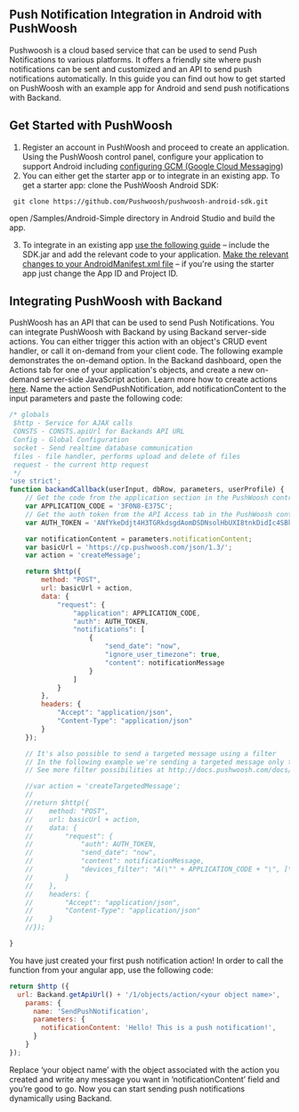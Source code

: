 ## Push Notification Integration in Android with PushWoosh
Pushwoosh is a cloud based service that can be used to send Push Notifications to various platforms. It offers a friendly site where push notifications can be sent and customized and an API to send push notifications automatically. In this guide you can find out how to get started on PushWoosh with an example app for Android and send push notifications with Backand.
## Get Started with PushWoosh

1. Register an account in PushWoosh and proceed to create an application. Using the PushWoosh control panel, configure your application to support Android including [configuring GCM (Google Cloud Messaging](http://docs.pushwoosh.com/docs/gcm-configuration))
2. You can either get the starter app or to integrate in an existing app. 
To get a starter app: clone the PushWoosh Android SDK:
 ```
  git clone https://github.com/Pushwoosh/pushwoosh-android-sdk.git 
 ```
 open /Samples/Android-Simple directory in Android Studio and build the app.

3. To integrate in an existing app [use the following guide](http://docs.pushwoosh.com/docs/native-android-sdk) – include the SDK.jar and add the relevant code to your application.
  [Make the relevant changes to your AndroidManifest.xml file](http://docs.pushwoosh.com/docs/androidmanifestxml-modifications) – if you're using the starter app just change the App ID and Project ID.

## Integrating PushWoosh with Backand 
PushWoosh has an API that can be used to send Push Notifications. You can integrate PushWoosh with Backand by using Backand server-side actions. You can either trigger this action with an object's CRUD event handler, or call it on-demand from your client code. The following example demonstrates the on-demand option. In the Backand dashboard, open the Actions tab for one of your application's objects, and create a new on-demand server-side JavaScript action. Learn more how to create actions [here](http://docs.backand.com/en/latest/apidocs/customactions/index.html). Name the action SendPushNotification, add notificationContent to the input parameters and paste the following code:
```javascript
/* globals
 $http - Service for AJAX calls
 CONSTS - CONSTS.apiUrl for Backands API URL
 Config - Global Configuration
 socket - Send realtime database communication
 files - file handler, performs upload and delete of files
 request - the current http request
 */
'use strict';
function backandCallback(userInput, dbRow, parameters, userProfile) {
    // Get the code from the application section in the PushWoosh control panel - https://cp.pushwoosh.com/v2/applications
    var APPLICATION_CODE = '3F0N8-E375C';
    // Get the auth token from the API Access tab in the PushWoosh control panel - https://cp.pushwoosh.com/v2/api_access
    var AUTH_TOKEN = 'ANfYkeDdjt4H3TGRkdsgdAomDSDNsolHbUXI8tnkDidIc4SBkz9ASDwQXNnJb3HGJyR2TqlpHDiOIhFntKqq';

    var notificationContent = parameters.notificationContent;
    var basicUrl = 'https://cp.pushwoosh.com/json/1.3/';
    var action = 'createMessage';

    return $http({
        method: "POST",
        url: basicUrl + action,
        data: {
            "request": {
                "application": APPLICATION_CODE,
                "auth": AUTH_TOKEN,
                "notifications": [
                    {
                        "send_date": "now",
                        "ignore_user_timezone": true,
                        "content": notificationMessage
                    }
                ]
            }
        },
        headers: {
            "Accept": "application/json",
            "Content-Type": "application/json"
        }
    });

    // It's also possible to send a targeted message using a filter
    // In the following example we're sending a targeted message only to Android and iOS devices
    // See more filter possibilities at http://docs.pushwoosh.com/docs/createtargetedmessage

    //var action = 'createTargetedMessage';
    //
    //return $http({
    //    method: "POST",
    //    url: basicUrl + action,
    //    data: {
    //        "request": {
    //            "auth": AUTH_TOKEN,
    //            "send_date": "now",
    //            "content": notificationMessage,
    //            "devices_filter": "A(\"" + APPLICATION_CODE + "\", [\"Android\", \"iOS\"])"
    //        }
    //    },
    //    headers: {
    //        "Accept": "application/json",
    //        "Content-Type": "application/json"
    //    }
    //});

}
```
You have just created your first push notification action! In order to call the function from your angular app, use the following code:

```javascript
return $http ({
  url: Backand.getApiUrl() + '/1/objects/action/<your object name>',
    params: {
      name: 'SendPushNotification',
      parameters: {
        notificationContent: 'Hello! This is a push notification!',
      }
    }
});
```
Replace ‘your object name’ with the object associated with the action you created and write any message you want in ‘notificationContent’ field and you’re good to go. Now you can start sending push notifications dynamically using Backand.
